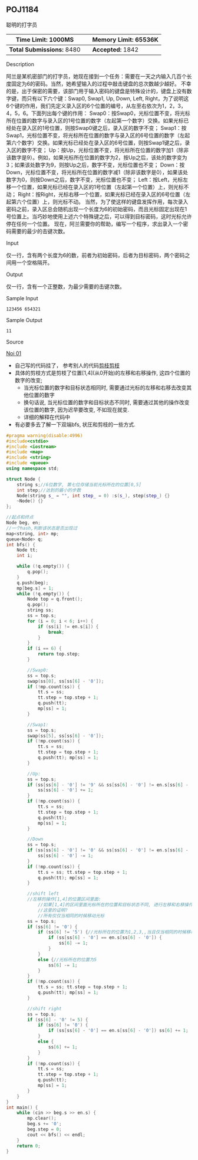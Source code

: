 ## POJ1184

聪明的打字员

| **Time Limit:** 1000MS      |      | **Memory Limit:** 65536K |
| --------------------------- | ---- | ------------------------ |
| **Total Submissions:** 8480 |      | **Accepted:** 1842       |

Description

阿兰是某机密部门的打字员，她现在接到一个任务：需要在一天之内输入几百个长度固定为6的密码。当然，她希望输入的过程中敲击键盘的总次数越少越好。
不幸的是，出于保密的需要，该部门用于输入密码的键盘是特殊设计的，键盘上没有数字键，而只有以下六个键：Swap0, Swap1, Up, Down, Left, Right，为了说明这6个键的作用，我们先定义录入区的6个位置的编号，从左至右依次为1，2，3，4，5，6。下面列出每个键的作用：
Swap0：按Swap0，光标位置不变，将光标所在位置的数字与录入区的1号位置的数字（左起第一个数字）交换。如果光标已经处在录入区的1号位置，则按Swap0键之后，录入区的数字不变；
Swap1：按Swap1，光标位置不变，将光标所在位置的数字与录入区的6号位置的数字（左起第六个数字）交换。如果光标已经处在录入区的6号位置，则按Swap1键之后，录入区的数字不变；
Up：按Up，光标位置不变，将光标所在位置的数字加1（除非该数字是9）。例如，如果光标所在位置的数字为2，按Up之后，该处的数字变为3；如果该处数字为9，则按Up之后，数字不变，光标位置也不变；
Down：按Down，光标位置不变，将光标所在位置的数字减1（除非该数字是0），如果该处数字为0，则按Down之后，数字不变，光标位置也不变；
Left：按Left，光标左移一个位置，如果光标已经在录入区的1号位置（左起第一个位置）上，则光标不动；
Right：按Right，光标右移一个位置，如果光标已经在录入区的6号位置（左起第六个位置）上，则光标不动。
当然，为了使这样的键盘发挥作用，每次录入密码之前，录入区总会随机出现一个长度为6的初始密码，而且光标固定出现在1号位置上。当巧妙地使用上述六个特殊键之后，可以得到目标密码，这时光标允许停在任何一个位置。
现在，阿兰需要你的帮助，编写一个程序，求出录入一个密码需要的最少的击键次数。

Input

仅一行，含有两个长度为6的数，前者为初始密码，后者为目标密码，两个密码之间用一个空格隔开。

Output

仅一行，含有一个正整数，为最少需要的击键次数。

Sample Input

```
123456 654321
```

Sample Output

```
11
```

Source

[Noi 01](http://poj.org/searchproblem?field=source&key=Noi+01)

* 自己写的代码挂了， 参考别人的代码[剪枝](https://www.cnblogs.com/zfyouxi/p/5067700.html)[剪枝](https://www.xuebuyuan.com/1938637.html)
* 具体的剪枝方式是剪枝了位置[1,4]\(从0开始)的左移和右移操作, 这四个位置的数字的改变;
    * 当光标位置的数字和目标状态相同时, 需要通过光标的左移和右移去改变其他位置的数字
    * 换句话说, 当光标位置的数字和目标状态不同时, 需要通过其他的操作改变该位置的数字, 因为迟早要改变, 不如现在就变. 
    * 详细的解释在代码中
* 有必要多去了解一下双端bfs, 状圧和剪枝的一些方式. 

```c++
#pragma warning(disable:4996)
#include<cstdio>
#include <iostream>
#include <map>
#include <string> 
#include <queue> 
using namespace std;

struct Node {
	string s;//6位数字, 第七位存储当前光标所在的位置[0,5]
	int step;//达到的最小的步数
	Node(string s_ = "", int step_ = 0) :s(s_), step(step_) {}
	~Node() {}
};

//起点和终点
Node beg, en;
//一个hash,判断该状态是否出现过
map<string, int> mp;
queue<Node> q;
int bfs() {
	Node tt;
	int i;

	while (!q.empty()) {
		q.pop();
	}
	q.push(beg);
	mp[beg.s] = 1;
	while (!q.empty()) {
		Node top = q.front();
		q.pop();
		string ss;
		ss = top.s;
		for (i = 0; i < 6; i++) {
			if (ss[i] != en.s[i]) {
				break;
			}
		}
		if (i == 6) {
			return top.step;
		}

		//Swap0:
		ss = top.s;
		swap(ss[0], ss[ss[6] - '0']);
		if (!mp.count(ss)) {
			tt.s = ss;
			tt.step = top.step + 1;
			q.push(tt);
			mp[ss] = 1;
		}

		//Swap1:
		ss = top.s;
		swap(ss[5], ss[ss[6] - '0']);
		if (!mp.count(ss)) {
			tt.s = ss;
			tt.step = top.step + 1;
			q.push(tt); mp[ss] = 1;
		}

		//Up:
		ss = top.s;
		if (ss[ss[6] - '0'] != '9' && ss[ss[6] - '0'] != en.s[ss[6] - '0']) {
			ss[ss[6] - '0'] += 1;
		}
		if (!mp.count(ss)) {
			tt.s = ss;
			tt.step = top.step + 1;
			q.push(tt);
			mp[ss] = 1;
		}

		//Down
		ss = top.s;
		if (ss[ss[6] - '0'] != '0' && ss[ss[6] - '0'] != en.s[ss[6] - '0']) {
			ss[ss[6] - '0'] -= 1;
		}
		if (!mp.count(ss)) {
			tt.s = ss; tt.step = top.step + 1;
			q.push(tt); mp[ss] = 1;
		}

		//shift left
		//左移的操作[1,4]的位置区间里面:
			//如果[1,4]的区间里面光标所在的位置和目标状态不同, 进行左移和右移操作没有意义
			//这里的证明?
			//所有仅仅当相同的时候移动光标
		ss = top.s;
		if (ss[6] != '0') {
			if (ss[6] != '5') {//光标所在的位置为1,2,3,,当且仅当相同的时候移动光标
				if (ss[ss[6] - '0'] == en.s[ss[6] - '0']) {
					ss[6] -= 1;
				}
			}
			else {//光标所在的位置为5
				ss[6] -= 1;
			}
		}
		if (!mp.count(ss)) {
			tt.s = ss; tt.step = top.step + 1;
			q.push(tt); mp[ss] = 1;
		}

		//shift right
		ss = top.s;
		if (ss[6] - '0' != 5) {
			if (ss[6] != '0') {
				if (ss[ss[6] - '0'] == en.s[ss[6] - '0']) ss[6] += 1;
			}
			else {
				ss[6] += 1;
			}
		}
		if (!mp.count(ss)) {
			tt.s = ss;
			tt.step = top.step + 1;
			q.push(tt);
			mp[ss] = 1;
		}
	}
}
int main() {
	while (cin >> beg.s >> en.s) {
		mp.clear();
		beg.s += '0';
		beg.step = 0;
		cout << bfs() << endl;
	}
	return 0;
}
```

